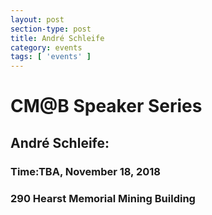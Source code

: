 ```yaml
---
layout: post
section-type: post
title: André Schleife
category: events
tags: [ 'events' ]
---
```

# CM@B Speaker Series
## André Schleife: 
### Time:TBA, November 18, 2018
### 290 Hearst Memorial Mining Building



